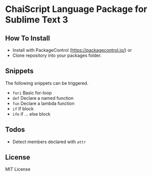 # ChaiScript Language Package for Sublime Text 3
 
## How To Install

* Install with PackageControl (https://packagecontrol.io/)
or
* Clone repository into your packages folder.

## Snippets

The following snippets can be triggered.

* `fori` Basic for-loop
* `def` Declare a named function
* `fun` Declare a lambda function
* `if` If block
* `ife`  if ... else block

## Todos

* Detect members declared with `attr`

## License

MIT License
